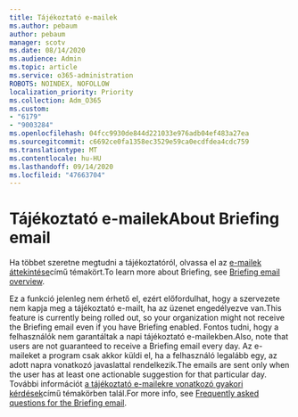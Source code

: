 ```yaml
---
title: Tájékoztató e-mailek
ms.author: pebaum
author: pebaum
manager: scotv
ms.date: 08/14/2020
ms.audience: Admin
ms.topic: article
ms.service: o365-administration
ROBOTS: NOINDEX, NOFOLLOW
localization_priority: Priority
ms.collection: Adm_O365
ms.custom:
- "6179"
- "9003284"
ms.openlocfilehash: 04fcc9930de844d221033e976adb04ef483a27ea
ms.sourcegitcommit: c6692ce0fa1358ec3529e59ca0ecdfdea4cdc759
ms.translationtype: MT
ms.contentlocale: hu-HU
ms.lasthandoff: 09/14/2020
ms.locfileid: "47663704"
---
```

# <a name="about-briefing-email"></a><span data-ttu-id="fda06-102">Tájékoztató e-mailek</span><span class="sxs-lookup"><span data-stu-id="fda06-102">About Briefing email</span></span>

<span data-ttu-id="fda06-103">Ha többet szeretne megtudni a tájékoztatóról, olvassa el az [e-mailek áttekintése](https://docs.microsoft.com/briefing/be-overview)című témakört.</span><span class="sxs-lookup"><span data-stu-id="fda06-103">To learn more about Briefing, see [Briefing email overview](https://docs.microsoft.com/briefing/be-overview).</span></span>  

<span data-ttu-id="fda06-104">Ez a funkció jelenleg nem érhető el, ezért előfordulhat, hogy a szervezete nem kapja meg a tájékoztató e-mailt, ha az üzenet engedélyezve van.</span><span class="sxs-lookup"><span data-stu-id="fda06-104">This feature is currently being rolled out, so your organization might not receive the Briefing email even if you have Briefing enabled.</span></span> <span data-ttu-id="fda06-105">Fontos tudni, hogy a felhasználók nem garantáltak a napi tájékoztató e-mailekben.</span><span class="sxs-lookup"><span data-stu-id="fda06-105">Also, note that users are not guaranteed to receive a Briefing email every day.</span></span> <span data-ttu-id="fda06-106">Az e-maileket a program csak akkor küldi el, ha a felhasználó legalább egy, az adott napra vonatkozó javaslattal rendelkezik.</span><span class="sxs-lookup"><span data-stu-id="fda06-106">The emails are sent only when the user has at least one actionable suggestion for that particular day.</span></span> <span data-ttu-id="fda06-107">További információt [a tájékoztató e-mailekre vonatkozó gyakori kérdések](https://docs.microsoft.com/briefing/be-faqs)című témakörben talál.</span><span class="sxs-lookup"><span data-stu-id="fda06-107">For more info, see [Frequently asked questions for the Briefing email](https://docs.microsoft.com/briefing/be-faqs).</span></span>